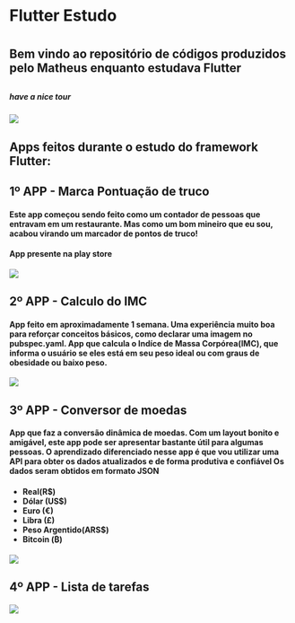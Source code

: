 <h1> Flutter Estudo<h1>
<h2>Bem vindo ao repositório de códigos produzidos pelo Matheus enquanto estudava Flutter<h2>
<h5>have a nice tour</h5>
<img src="https://media.giphy.com/media/14yzBgpfJSr5nO/giphy.gif" />
<h2>Apps feitos durante o estudo do framework Flutter:</h2>
  <h2>1º APP - Marca Pontuação de truco</h2>
     <h4>Este app começou sendo feito como um contador de pessoas que entravam em um restaurante. Mas como um bom mineiro que eu sou,    acabou virando um marcador de pontos de truco!</h4> 
       <h4>App presente na play store</h4>
  <img src="https://media.giphy.com/media/xT9DPlAUKTl1GeZjC8/giphy.gif" />
  <h2>2º APP - Calculo do IMC</h2>
  <h4> App feito em aproximadamente 1 semana. Uma experiência muito boa para reforçar conceitos básicos, como declarar uma imagem no pubspec.yaml. App que calcula o Indíce de Massa Corpórea(IMC), que informa o usuário se eles está em seu peso ideal ou com graus de obesidade ou baixo peso.</h4>
    <img src="https://media.giphy.com/media/9Ai5dIk8xvBm0/giphy.gif" />
  
  <h2>3º APP - Conversor de moedas</h2>
    <h4> App que faz a conversão dinâmica de moedas. Com um layout bonito e amigável, este app pode ser apresentar bastante útil para algumas pessoas. O aprendizado diferenciado nesse app é que vou utilizar uma API para obter os dados atualizados e de forma produtiva e confiável Os dados seram obtidos em formato JSON</h4>
    <h4>
      <ul>
        <li>Real(R$)</li>
        <li>Dólar (US$)</li>
        <li>Euro (€)</li>
        <li>Libra (£)</li>
        <li>Peso Argentido(ARS$)</li>
        <li>Bitcoin (₿)</li>
      </ul>
    </h4>
<img src="https://media.giphy.com/media/uFtywzELtkFzi/giphy.gif" />

  <h2>4º APP - Lista de tarefas</h2>
    <h4> </h4>
    <img src="https://media.giphy.com/media/9oI61CE5SoSY7KJdA0/giphy.gif" />
